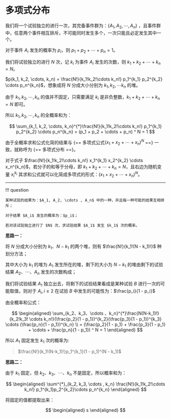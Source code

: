 # 多项式分布

我们将一个试验独立的进行一次，其完备事件群为：$\{A_1, A_2, \cdots , A_n\}$ ，且事件群中，任意两个事件相互排斥，不可能同时发生多个，一次只能且必定发生其中一个。

对于事件 $A_i$ 发生的概率为 $p_i$，则 $p_1 + p_2 + \cdots + p_n = 1$。

我们将试验独立的进行 $N$ 次，记 $k_i$ 为事件 $A_i$ 发生的次数，则 $k_1 + k_2 + \cdots + k_n = N$。

$p(k_1, k_2, \cdots, k_n) = \frac{N!}{k_1!k_2!\cdots k_n!} p_1^{k_1} p_2^{k_2} \cdots p_n^{k_n}$，想象成将 $N$ 分成大小分别为 $k_1, k_2, \cdots k_n$ 的堆。

由于 $k_1, k_2, \cdots , k_n$ 的值并不固定，只需要满足 $k_i$ 是非负整数，$k_1 + k_2 + \cdots + k_n = N$ 即可。

所以 $k_1, k_2, \cdots , k_n$ 的全概率和为：

$$
\sum_{k_1, k_2, \cdots, k_n}^{*}\frac{N!}{k_1!k_2!\cdots k_n!} p_1^{k_1} p_2^{k_2} \cdots p_n^{k_n} = (p_1 + p_2 + \cdots + p_n) ^ N = 1
$$

由于全概率求和公式化简的结果与 {== 多项式公式$(x_1 + x_2 + \cdots + x_n) ^ N$ ==} 一致，就称呼为 {== 多项式分布 ==}。

对于式子 $\frac{N!}{k_1!k_2!\cdots k_n!} x_1^{k_1} x_2^{k_2} \cdots x_n^{k_n}$，若分子的和等于分母，即 $k_1 + k_2 + \cdots + k_n = N$，且右边为随机变量 $x_i^{k_i}$ 其求和公式就可以化简成多项式的形式：$(x_1 + x_2 + \cdots + x_n) ^ N$。

---

!!! question

    某种试验的结果为：$A_1, A_2, \cdots , A_n$ 中的一种，并且每一种可能的结果互相排斥；
    
    对于结果 $A_i$ 发生的概率为：$p_i$；

    若对该试验独立进行了 $N$ 次，求试验结果 $A_1$ 发生 $k_1$ 次的概率。

**思路一：**

将 $N$ 分成大小分别为 $k_1、N - k_1$ 的两个堆，则有 $\frac{N!}{k_1!(N - k_1)!}$ 种划分方法；

其中大小为 $k_1$ 的堆为 $A_1$ 发生所在的堆，剩下的大小为 $N - k_1$ 的堆由剩下的试验结果 $A_2、\cdots、A_n$ 发生的次数构成；

我们将试验结果 $A_1$ 独立出去，将剩下的试验结果看成是某种试验 $B$ 进行一次的可能取值，则对于 $A_i, i \geq 2$ 在试验 $B$ 中发生的可能性为：$\frac{p_i}{1 - p_i}$

由全概率和公式：

$$
\begin{aligned}
\sum_{k_2、k_3、\cdots 、k_n}^{*}\frac{N(N-k_1)!}{k_2!k_3! \cdots k_n!}(\frac{p_2}{1 - p_1})^{k_2}(\frac{p_3}{1 - p_1})^{k_3} \cdots (\frac{p_n}{1 - p_1})^{k_n} \\ = (\frac{p_2}{1 - p_1} + \frac{p_3}{1 - p_1} + \cdots + \frac{p_n}{1 - p_1}) ^ N = 1
\end{aligned}
$$

所以 $A_1$ 固定发生 $k_1$ 次的概率为:
> $\frac{N!}{k_1!(N-k_1)!}p_1^{k_1}(1 - p_1)^(N - k_1)$

**思路二：**

由于 $k_1$ 固定，但 $k_2、k_3、\cdots 、k_n$ 不是固定，所以概率和为：

$$
\begin{aligned}
    \sum^{*}_{k_2, k_3, \cdots , k_n} \frac{N!}{k_1!k_2!\cdots k_n!} p_1^{k_1}p_2^{k_2}\cdots p_n^{k_n}
\end{aligned}
$$

将固定的值都提取出来：

$$
\begin{aligned}
    s
\end{aligned}
$$